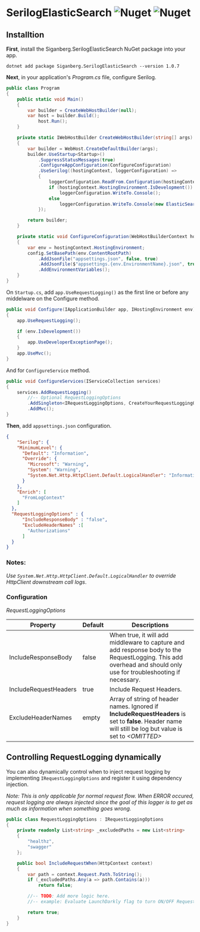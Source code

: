 # SerilogElasticSearch ![Nuget](https://img.shields.io/nuget/v/Siganberg.SerilogElasticSearch) ![Nuget](https://img.shields.io/nuget/dt/Siganberg.SerilogElasticSearch)


## Installtion 

**First**, install the Siganberg.SerilogElasticSearch NuGet package into your app.

```
dotnet add package Siganberg.SerilogElasticSearch --version 1.0.7
```

**Next**, in your application's _Program.cs_ file, configure Serilog.  


```c#
public class Program
{
    public static void Main()
    {
        var builder = CreateWebHostBuilder(null);
        var host = builder.Build();
            host.Run();
    }

    private static IWebHostBuilder CreateWebHostBuilder(string[] args)
    {
        var builder = WebHost.CreateDefaultBuilder(args);
        builder.UseStartup<Startup>()
            .SuppressStatusMessages(true)
            .ConfigureAppConfiguration(ConfigureConfiguration)
            .UseSerilog((hostingContext, loggerConfiguration) =>
            {
                loggerConfiguration.ReadFrom.Configuration(hostingContext.Configuration);
                if (hostingContext.HostingEnvironment.IsDevelopment())
                    loggerConfiguration.WriteTo.Console();
                else
                    loggerConfiguration.WriteTo.Console(new ElasticSearchFormatter());
            });

        return builder;
    }

    private static void ConfigureConfiguration(WebHostBuilderContext hostingContext, IConfigurationBuilder config)
    {
        var env = hostingContext.HostingEnvironment;
        config.SetBasePath(env.ContentRootPath)
            .AddJsonFile("appsettings.json", false, true)
            .AddJsonFile($"appsettings.{env.EnvironmentName}.json", true)
            .AddEnvironmentVariables();
    }
}
```

On `Startup.cs`, add  `app.UseRequestLogging()` as the first line or before any middelware on the Configure method. 

```c#
public void Configure(IApplicationBuilder app, IHostingEnvironment env)
{
    app.UseRequestLogging();

    if (env.IsDevelopment())
    {
        app.UseDeveloperExceptionPage();
    }
    app.UseMvc();
}
```

And for `ConfigureService` method. 

```c#
public void ConfigureServices(IServiceCollection services)
{
    services.AddRequestLogging()
        //-- Optional RequestLoggingOptions 
        .AddSingleton<IRequestLoggingOptions, CreateYourRequestLoggingOptionsClass>()
        .AddMvc();
}
```

**Then**, add `appsettings.json` configuration.

```json
{
    "Serilog": {
    "MinimumLevel": {
      "Default": "Information",
      "Override": {
        "Microsoft": "Warning",
        "System": "Warning",
        "System.Net.Http.HttpClient.Default.LogicalHandler": "Information"
      }
    },
    "Enrich": [
      "FromLogContext"
    ]
  },
  "RequestLoggingOptions" : {
      "IncludeResponseBody" : "false",
      "ExcludeHeaderNames" :[
        "Authorizations"
      ]
  }
}
```

### Notes: 

*Use `System.Net.Http.HttpClient.Default.LogicalHandler` to override HttpClient downstream call logs*. 

### Configuration


*RequestLoggingOptions*

| Property | Default | Descriptions                                                                                                                                       |
|---------------------|---------|----------------------------------------------------------------------------------------------------------------------------------------------------|
|     IncludeResponseBody                | false   | When true, it will add middleware to capture and add response body to the RequestLogging. This add overhead and should only use for troubleshooting if necessary.  |                                                                                                                                               |
|     IncludeRequestHeaders                | true   | Include Request Headers.  |
|     ExcludeHeaderNames                | empty   | Array of string of header names. Ignored if **IncludeRequestHeaders** is set to **false**. Header name will still be log but value is set to *\<OMITTED\>*  |
## Controlling RequestLogging dynamically 

You can also dynamically control when to inject request logging by implementing `IRequestLoggingOptions` and register it using dependency injection. 

*Note: This is only applicable for normal request flow. When ERROR occured, request logging are always injected since the goal of this logger is to get as much as information when something goes wrong.*

```c#
public class RequestLoggingOptions : IRequestLoggingOptions
{
    private readonly List<string> _excludedPaths = new List<string>
    {
        "healthz",
        "swagger"
    };

    public bool IncludeRequestWhen(HttpContext context)
    {
        var path = context.Request.Path.ToString();
        if (_excludedPaths.Any(a => path.Contains(a)))
            return false;

        //-- TODO: Add more logic here.  
        //-- example: Evaluate LaunchDarkly flag to turn ON/OFF RequestLogging based on some flag.

        return true;
    }    
}
  ```
